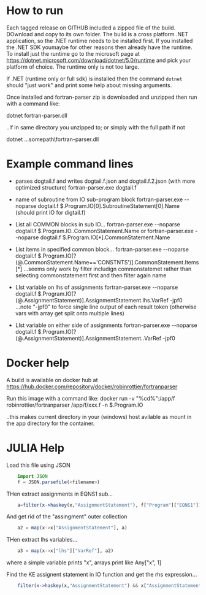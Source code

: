
How to run
==========
Each tagged release on GITHUB included a zipped file of the build. DOwnload and copy to its own folder. The build is a cross platform .NET application, so the .NET runtime needs to be installed first. If you installed the .NET SDK youmaybe for other reasons then already have the runtime. To install just the runtime go to the microsoft page at https://dotnet.microsoft.com/download/dotnet/5.0/runtime and pick your platform of choice. The runtime only is not too large.

If .NET (runtime only or full sdk) is installed then the command `dotnet` should "just work" and print some help about missing arguments.

Once installed and fortran-parser zip is downloaded and unzipped then run with a command like:

dotnet fortran-parser.dll

..if in same directory you unzipped to; or simply with the full path if not

dotnet ...somepath\fortran-parser.dll
	


Example command lines
=====================

- parses dogtail.f and writes dogtail.f.json and dogtail.f.2.json (with more optimized structure)
	fortran-parser.exe dogtail.f

- name of subroutine from IO sub-program block
	fortran-parser.exe --noparse dogtail.f $.Program.IO[0].SubroutineStatement[0].Name
  (should print IO for digtail.f)

- List all COMMON blocks in sub IO...
	fortran-parser.exe --noparse dogtail.f $.Program.IO..CommonStatement.Name
  or
    fortran-parser.exe --noparse dogtail.f $.Program.IO[*].CommonStatement.Name

- List items in specified common block...
    fortran-parser.exe --noparse dogtail.f $.Program.IO[?(@.CommonStatement.Name=='CONSTNTS')].CommonStatement.Items[*]
  ...seems only work by filter includign commonstatemet rather than selecting commonstatement first and then filter again name

 - LIst variable on lhs of assignments
	fortran-parser.exe --noparse dogtail.f $.Program.IO[?(@.AssignmentStatement)].AssignmentStatement.lhs.VarRef -jpf0
	...note "-jpf0" to force single line output of each result token (otherwise vars with array get split onto multiple lines)

 - LIst variable on either side of assignments
	fortran-parser.exe --noparse dogtail.f $.Program.IO[?(@.AssignmentStatement)].AssignmentStatement..VarRef -jpf0


Docker help
===========

A build is available on docker hub at https://hub.docker.com/repository/docker/robinrottier/fortranparser

Run this image with a command like:
docker run -v "%cd%":/app/f robinrottier/fortranparser /app/f/xxx.f -n $.Program.IO

..this makes current directory in your (windows) host avilable as mount in the app directory for the container.

JULIA Help
==========
Load this file using JSON
```julia
	import JSON
	f = JSON.parsefile(<filename>)
```
THen extract assignments in EQNS1 sub...
```julia
	a=filter(x->haskey(x,"AssignmentStatement"), f["Program"]["EQNS1"])
```
And get rid of the "assingment" outer collection
```julia
	a2 = map(x->x["AssignmentStatement"], a)
```
THen extract lhs variables...
```julia
	a3 = map(x->x["lhs"]["VarRef"], a2)
```
where a simple variable prints "x", arrays print like Any["x", 1]

Find the KE assignent statement in IO function and get the rhs expression...
```julia
	filter(x->haskey(x,"AssignmentStatement") && x["AssignmentStatement"]["lhs"]["VarRef"] == "KE", f["Program"]["IO"])[1]["AssignmentStatement"]["rhs"]
```

